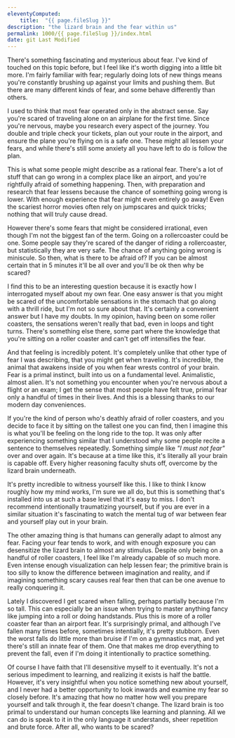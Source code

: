 ```yaml
---
eleventyComputed:
    title:  "{{ page.fileSlug }}"
description: "the lizard brain and the fear within us"
permalink: 1000/{{ page.fileSlug }}/index.html
date: git Last Modified
---
```


There's something fascinating and mysterious about fear. I've kind of touched on this topic before, but I feel like it's worth digging into a little bit more. I'm fairly familiar with fear; regularly doing lots of new things means you're constantly brushing up against your limits and pushing them. But there are many different kinds of fear, and some behave differently than others.

I used to think that most fear operated only in the abstract sense. Say you're scared of traveling alone on an airplane for the first time. Since you're nervous, maybe you research every aspect of the journey. You double and triple check your tickets, plan out your route in the airport, and ensure the plane you're flying on is a safe one. These might all lessen your fears, and while there's still some anxiety all you have left to do is follow the plan.

This is what some people might describe as a rational fear. There's a lot of stuff that can go wrong in a complex place like an airport, and you're rightfully afraid of something happening. Then, with preparation and research that fear lessens because the chance of something going wrong is lower. With enough experience that fear might even entirely go away! Even the scariest horror movies often rely on jumpscares and quick tricks; nothing that will truly cause dread.

However there's some fears that might be considered irrational, even though I'm not the biggest fan of the term. Going on a rollercoaster could be one. Some people say they're scared of the danger of riding a rollercoaster, but statistically they are very safe. The chance of anything going wrong is miniscule. So then, what is there to be afraid of? If you can be almost certain that in 5 minutes it'll be all over and you'll be ok then why be scared?

I find this to be an interesting question because it is exactly how I interrogated myself about my own fear. One easy answer is that you might be scared of the uncomfortable sensations in the stomach that go along with a thrill ride, but I'm not so sure about that. It's certainly a convenient answer but I have my doubts. In my opinion, having been on some roller coasters, the sensations weren't really that bad, even in loops and tight turns. There's something else there, some part where the knowledge that you're sitting on a roller coaster and can't get off intensifies the fear.

And that feeling is incredibly potent. It's completely unlike that other type of fear I was describing, that you might get when traveling. It's incredible, the animal that awakens inside of you when fear wrests control of your brain. Fear is a primal instinct, built into us on a fundamental level. Animalistic, almost alien. It's not something you encounter when you're nervous about a flight or an exam; I get the sense that most people have felt true, primal fear only a handful of times in their lives. And this is a blessing thanks to our modern day conveniences.

If you're the kind of person who's deathly afraid of roller coasters, and you decide to face it by sitting on the tallest one you can find, then I imagine this is what you'll be feeling on the long ride to the top. It was only after experiencing something similar that I understood why some people recite a sentence to themselves repeatedly. Something simple like _"I must not fear"_ over and over again. It's because at a time like this, it's literally all your brain is capable off. Every higher reasoning faculty shuts off, overcome by the lizard brain underneath.

It's pretty incredible to witness yourself like this. I like to think I know roughly how my mind works, I'm sure we all do, but this is something that's installed into us at such a base level that it's easy to miss. I don't recommend intentionally traumatizing yourself, but if you are ever in a similar situation it's fascinating to watch the mental tug of war between fear and yourself play out in your brain.

The other amazing thing is that humans can generally adapt to almost any fear. Facing your fear tends to work, and with enough exposure you can desensitize the lizard brain to almost any stimulus. Despite only being on a handful of roller coasters, I feel like I'm already capable of so much more. Even intense enough visualization can help lessen fear; the primitive brain is too silly to know the difference between imagination and reality, and if imagining something scary causes real fear then that can be one avenue to really conquering it.

Lately I discovered I get scared when falling, perhaps partially because I'm so tall. This can especially be an issue when trying to master anything fancy like jumping into a roll or doing handstands. Plus this is more of a roller coaster fear than an airport fear. It's surprisingly primal, and although I've fallen many times before, sometimes intentially, it's pretty stubborn. Even the worst falls do little more than bruise if I'm on a gymnastics mat, and yet there's still an innate fear of them. One that makes me drop everything to prevent the fall, even if I'm doing it intentionally to practice something.

Of course I have faith that I'll desensitive myself to it eventually. It's not a serious impediment to learning, and realizing it exists is half the battle. However, it's very insightful when you notice something new about yourself, and I never had a better opportunity to look inwards and examine my fear so closely before. It's amazing that how no matter how well you prepare yourself and talk through it, the fear doesn't change. The lizard brain is too primal to understand our human concepts like learning and planning. All we can do is speak to it in the only language it understands, sheer repetition and brute force. After all, who wants to be scared?